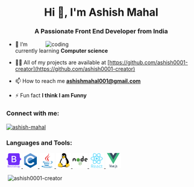 <h1 align="center">Hi 👋, I'm Ashish Mahal</h1>
<h3 align="center">A Passionate Front End Developer from India</h3>
<img align="right"alt="coding"width="400"src="https://www.animationlibrary.com/Animation11/Jobs_and_People/Computer_Programmers/cowboy_on_computer.gif">

- 🌱 I’m currently learning **Computer science**

- 👨‍💻 All of my projects are available at [https://github.com/ashish0001-creator](https://github.com/ashish0001-creator)

- 📫 How to reach me **ashishmahal001@gmail.com**

- ⚡ Fun fact **I think I am Funny**

<h3 align="left">Connect with me:</h3>
<p align="left">
<a href="https://linkedin.com/in/ashish-mahal" target="blank"><img align="center" src="https://raw.githubusercontent.com/rahuldkjain/github-profile-readme-generator/master/src/images/icons/Social/linked-in-alt.svg" alt="ashish-mahal" height="30" width="40" /></a>
</p>

<h3 align="left">Languages and Tools:</h3>
<p align="left"> <a href="https://getbootstrap.com" target="_blank" rel="noreferrer"> <img src="https://raw.githubusercontent.com/devicons/devicon/master/icons/bootstrap/bootstrap-plain-wordmark.svg" alt="bootstrap" width="40" height="40"/> </a> <a href="https://www.cprogramming.com/" target="_blank" rel="noreferrer"> <img src="https://raw.githubusercontent.com/devicons/devicon/master/icons/c/c-original.svg" alt="c" width="40" height="40"/> </a> <a href="https://www.java.com" target="_blank" rel="noreferrer"> <img src="https://raw.githubusercontent.com/devicons/devicon/master/icons/java/java-original.svg" alt="java" width="40" height="40"/> </a> <a href="https://www.linux.org/" target="_blank" rel="noreferrer"> <img src="https://raw.githubusercontent.com/devicons/devicon/master/icons/linux/linux-original.svg" alt="linux" width="40" height="40"/> </a> <a href="https://nodejs.org" target="_blank" rel="noreferrer"> <img src="https://raw.githubusercontent.com/devicons/devicon/master/icons/nodejs/nodejs-original-wordmark.svg" alt="nodejs" width="40" height="40"/> </a> <a href="https://reactjs.org/" target="_blank" rel="noreferrer"> <img src="https://raw.githubusercontent.com/devicons/devicon/master/icons/react/react-original-wordmark.svg" alt="react" width="40" height="40"/> </a> <a href="https://vuejs.org/" target="_blank" rel="noreferrer"> <img src="https://raw.githubusercontent.com/devicons/devicon/master/icons/vuejs/vuejs-original-wordmark.svg" alt="vuejs" width="40" height="40"/> </a> </p>

<p>&nbsp;<img align="center" src="https://media.licdn.com/dms/image/D5612AQHtSuUo6Za6Ow/article-cover_image-shrink_720_1280/0/1699403415532?e=2147483647&v=beta&t=QiS0VBq7uP2niOUr_OpbwxnAfuuopqLJx8w8kWtLoeI" alt="ashish0001-creator" /></p>

